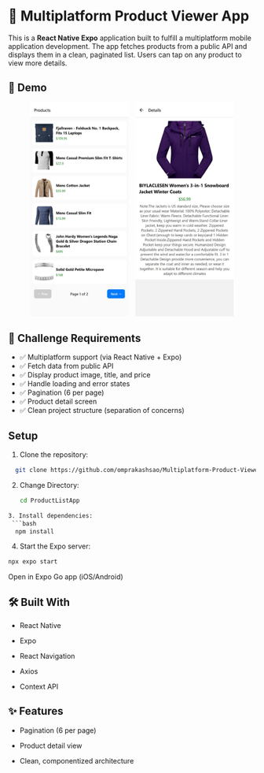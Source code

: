 # 📱 Multiplatform Product Viewer App

This is a **React Native Expo** application built to fulfill a multiplatform mobile application development. The app fetches products from a public API and displays them in a clean, paginated list. Users can tap on any product to view more details.

## 📸 Demo
<p align="center">
  <img src="assets/mp-img1.jpg" width="200" alt="Screenshot 1"/>
  <img src="assets/mp-img2.jpg" width="200" alt="Screenshot 2" style="margin-left: 10px;"/>
</p>



## 🎯 Challenge Requirements

- ✅ Multiplatform support (via React Native + Expo)
- ✅ Fetch data from public API
- ✅ Display product image, title, and price
- ✅ Handle loading and error states
- ✅ Pagination (6 per page)
- ✅ Product detail screen
- ✅ Clean project structure (separation of concerns)

## Setup
1. Clone the repository:

 ```bash
   git clone https://github.com/omprakashsao/Multiplatform-Product-Viewer-App.git
```

2. Change Directory:
    ```bash
   cd ProductListApp
```
3. Install dependencies:
 ```bash
  npm install
```

4. Start the Expo server:
 ```bash
 npx expo start
```


Open in Expo Go app (iOS/Android) 

## 🛠 Built With

- React Native

- Expo

- React Navigation

- Axios

- Context API

## ✨ Features

- Pagination (6 per page)

- Product detail view

- Clean, componentized architecture
